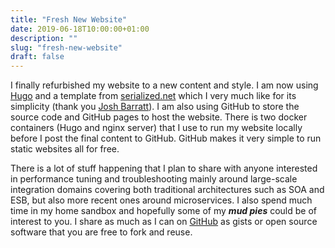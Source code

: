 ```yaml
---
title: "Fresh New Website"
date: 2019-06-18T10:00:00+01:00
description: ""
slug: "fresh-new-website"
draft: false
---
```


I finally refurbished my website to a new content and style. I am now using [Hugo](https://gohugo.io) and a template from [serialized.net](https://serialized.net/) which I very much like for its simplicity (thank you [Josh Barratt](https://serialized.net/about/)). I am also using GitHub to store the source code and GitHub pages to host the website. There is two docker containers (Hugo and nginx server) that I use to run my website locally before I post the final content to GitHub. GitHub makes it very simple to run static websites all for free.

There is a lot of stuff happening that I plan to share with anyone interested in performance tuning and troubleshooting mainly around large-scale integration domains covering both traditional architectures such as SOA and ESB, but also more recent ones around microservices. I also spend much time in my home sandbox and hopefully some of my ***mud pies*** could be of interest to you. I share as much as I can on [GitHub](https://github.com/tomvit?tab=repositories) as gists or open source software that you are free to fork and reuse. 